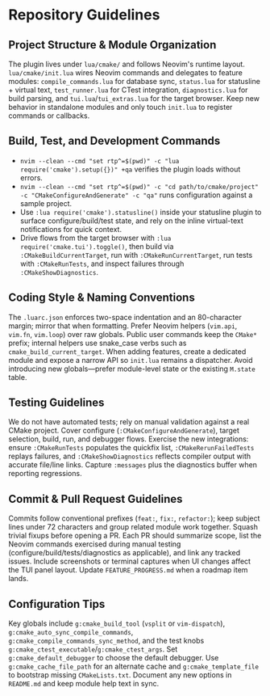 # Repository Guidelines

## Project Structure & Module Organization
The plugin lives under `lua/cmake/` and follows Neovim's runtime layout. `lua/cmake/init.lua` wires Neovim commands and delegates to feature modules: `compile_commands.lua` for database sync, `status.lua` for statusline + virtual text, `test_runner.lua` for CTest integration, `diagnostics.lua` for build parsing, and `tui.lua`/`tui_extras.lua` for the target browser. Keep new behavior in standalone modules and only touch `init.lua` to register commands or callbacks.

## Build, Test, and Development Commands
- `nvim --clean --cmd "set rtp^=$(pwd)" -c "lua require('cmake').setup({})" +qa` verifies the plugin loads without errors.
- `nvim --clean --cmd "set rtp^=$(pwd)" -c "cd path/to/cmake/project" -c "CMakeConfigureAndGenerate" -c "qa"` runs configuration against a sample project.
- Use `:lua require('cmake').statusline()` inside your statusline plugin to surface configure/build/test state, and rely on the inline virtual-text notifications for quick context.
- Drive flows from the target browser with `:lua require('cmake.tui').toggle()`, then build via `:CMakeBuildCurrentTarget`, run with `:CMakeRunCurrentTarget`, run tests with `:CMakeRunTests`, and inspect failures through `:CMakeShowDiagnostics`.

## Coding Style & Naming Conventions
The `.luarc.json` enforces two-space indentation and an 80-character margin; mirror that when formatting. Prefer Neovim helpers (`vim.api`, `vim.fn`, `vim.loop`) over raw globals. Public user commands keep the `CMake*` prefix; internal helpers use snake_case verbs such as `cmake_build_current_target`. When adding features, create a dedicated module and expose a narrow API so `init.lua` remains a dispatcher. Avoid introducing new globals—prefer module-level state or the existing `M.state` table.

## Testing Guidelines
We do not have automated tests; rely on manual validation against a real CMake project. Cover configure (`:CMakeConfigureAndGenerate`), target selection, build, run, and debugger flows. Exercise the new integrations: ensure `:CMakeRunTests` populates the quickfix list, `:CMakeRerunFailedTests` replays failures, and `:CMakeShowDiagnostics` reflects compiler output with accurate file/line links. Capture `:messages` plus the diagnostics buffer when reporting regressions.

## Commit & Pull Request Guidelines
Commits follow conventional prefixes (`feat:`, `fix:`, `refactor:`); keep subject lines under 72 characters and group related module work together. Squash trivial fixups before opening a PR. Each PR should summarize scope, list the Neovim commands exercised during manual testing (configure/build/tests/diagnostics as applicable), and link any tracked issues. Include screenshots or terminal captures when UI changes affect the TUI panel layout. Update `FEATURE_PROGRESS.md` when a roadmap item lands.

## Configuration Tips
Key globals include `g:cmake_build_tool` (`vsplit` or `vim-dispatch`), `g:cmake_auto_sync_compile_commands`, `g:cmake_compile_commands_sync_method`, and the test knobs `g:cmake_ctest_executable`/`g:cmake_ctest_args`. Set `g:cmake_default_debugger` to choose the default debugger. Use `g:cmake_cache_file_path` for an alternate cache and `g:cmake_template_file` to bootstrap missing `CMakeLists.txt`. Document any new options in `README.md` and keep module help text in sync.
